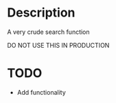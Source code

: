 # Description
A very crude search function

DO NOT USE THIS IN PRODUCTION

# TODO
* Add functionality

